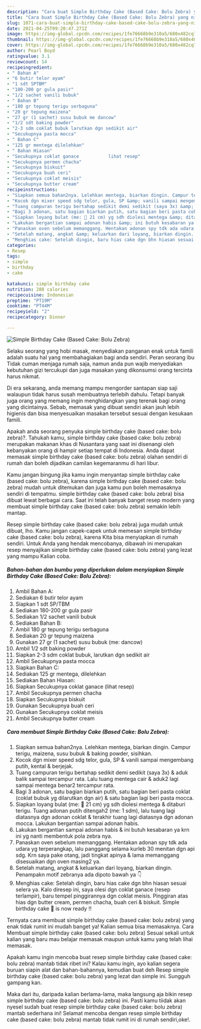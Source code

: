```yaml
---
description: "Cara buat Simple Birthday Cake (Based Cake: Bolu Zebra) yang nikmat Untuk Jualan"
title: "Cara buat Simple Birthday Cake (Based Cake: Bolu Zebra) yang nikmat Untuk Jualan"
slug: 1071-cara-buat-simple-birthday-cake-based-cake-bolu-zebra-yang-nikmat-untuk-jualan
date: 2021-04-25T09:20:47.271Z
image: https://img-global.cpcdn.com/recipes/1fe76668b9e310a5/680x482cq70/simple-birthday-cake-based-cake-bolu-zebra-foto-resep-utama.jpg
thumbnail: https://img-global.cpcdn.com/recipes/1fe76668b9e310a5/680x482cq70/simple-birthday-cake-based-cake-bolu-zebra-foto-resep-utama.jpg
cover: https://img-global.cpcdn.com/recipes/1fe76668b9e310a5/680x482cq70/simple-birthday-cake-based-cake-bolu-zebra-foto-resep-utama.jpg
author: Pearl Boyd
ratingvalue: 3.1
reviewcount: 14
recipeingredient:
- " Bahan A"
- "6 butir telor ayam"
- "1 sdt SPTBM"
- "180-200 gr gula pasir"
- "1/2 sachet vanili bubuk"
- " Bahan B"
- "180 gr tepung terigu serbaguna"
- "20 gr tepung maizena"
- "27 gr (1 sachet) susu bubuk me dancow"
- "1/2 sdt baking powder"
- "2-3 sdm coklat bubuk larutkan dgn sedikit air"
- "Secukupnya pasta mocca"
- " Bahan C"
- "125 gr mentega dilelehkan"
- " Bahan Hiasan"
- "Secukupnya coklat ganace           lihat resep"
- "Secukupnya permen chacha"
- "Secukupnya biskuit"
- "Secukupnya buah ceri"
- "Secukupnya coklat meisis"
- "Secukupnya butter cream"
recipeinstructions:
- "Siapkan semua bahan2nya. Lelehkan mentega, biarkan dingin. Campur terigu, maizena, susu bubuk &amp; baking powder, sisihkan."
- "Kocok dgn mixer speed sdg telor, gula, SP &amp; vanili sampai mengembang putih, kental &amp; berjejak."
- "Tuang campuran terigu bertahap sedikit demi sedikit (saya 3x) &amp; aduk balik sampai tercampur rata. Lalu tuang mentega cair &amp; aduk2 lagi sampai mentega benar2 tercampur rata."
- "Bagi 3 adonan, satu bagian biarkan putih, satu bagian beri pasta coklat (coklat bubuk yg dilarutkan dgn air) &amp; satu bagian lagi beri pasta mocca."
- "Siapkan loyang bulat (me: 🚫 21 cm) yg sdh diolesi mentega &amp; ditaburi terigu. Tuang adonan putih ditengah2 (me: 1 sdm), lalu tuang lagi diatasnya dgn adonan coklat &amp; terakhir tuang lagi diatasnya dgn adonan mocca. Lakukan bergantian sampai adonan habis."
- "Lakukan bergantian sampai adonan habis &amp; ini butuh kesabaran ya krn ini yg nanti membentuk pola zebra nya."
- "Panaskan oven sebelum memanggang. Hentakan adonan spy tdk ada udara yg terperangkap, lalu panggang selama kurleb 30 menitan dgn api sdg. Krn saya pake otang, jadi tingkat apinya &amp; lama memanggang disesuaikan dgn oven masing2 ya."
- "Setelah matang, angkat &amp; keluarkan dari loyang, biarkan dingin. Penampakn motif zebranya ada dipoto bawah ya 👇"
- "Menghias cake: Setelah dingin, baru hias cake dgn bhn hiasan sesuai selera ya. Kalo diresep ini, saya olesi dgn coklat ganace (resep terlampir), baru tempel pinggirannya dgn coklat meisis. Pinggiran atas hias dgn butter cream, permen chacha, buah ceri &amp; biskuit. Simple birthday cake 🎂 is now ready !!"
categories:
- Resep
tags:
- simple
- birthday
- cake

katakunci: simple birthday cake 
nutrition: 288 calories
recipecuisine: Indonesian
preptime: "PT19M"
cooktime: "PT44M"
recipeyield: "2"
recipecategory: Dinner

---
```



![Simple Birthday Cake (Based Cake: Bolu Zebra)](https://img-global.cpcdn.com/recipes/1fe76668b9e310a5/680x482cq70/simple-birthday-cake-based-cake-bolu-zebra-foto-resep-utama.jpg)

Selaku seorang yang hobi masak, menyediakan panganan enak untuk famili adalah suatu hal yang membahagiakan bagi anda sendiri. Peran seorang ibu Tidak cuman menjaga rumah saja, namun anda pun wajib menyediakan kebutuhan gizi tercukupi dan juga masakan yang dikonsumsi orang tercinta harus nikmat.

Di era  sekarang, anda memang mampu mengorder santapan siap saji walaupun tidak harus susah membuatnya terlebih dahulu. Tetapi banyak juga orang yang memang ingin menghidangkan yang terenak bagi orang yang dicintainya. Sebab, memasak yang dibuat sendiri akan jauh lebih higienis dan bisa menyesuaikan masakan tersebut sesuai dengan kesukaan famili. 



Apakah anda seorang penyuka simple birthday cake (based cake: bolu zebra)?. Tahukah kamu, simple birthday cake (based cake: bolu zebra) merupakan makanan khas di Nusantara yang saat ini disenangi oleh kebanyakan orang di hampir setiap tempat di Indonesia. Anda dapat memasak simple birthday cake (based cake: bolu zebra) olahan sendiri di rumah dan boleh dijadikan camilan kegemaranmu di hari libur.

Kamu jangan bingung jika kamu ingin menyantap simple birthday cake (based cake: bolu zebra), karena simple birthday cake (based cake: bolu zebra) mudah untuk ditemukan dan juga kamu pun boleh memasaknya sendiri di tempatmu. simple birthday cake (based cake: bolu zebra) bisa dibuat lewat berbagai cara. Saat ini telah banyak banget resep modern yang membuat simple birthday cake (based cake: bolu zebra) semakin lebih mantap.

Resep simple birthday cake (based cake: bolu zebra) juga mudah untuk dibuat, lho. Kamu jangan capek-capek untuk memesan simple birthday cake (based cake: bolu zebra), karena Kita bisa menyiapkan di rumah sendiri. Untuk Anda yang hendak mencobanya, dibawah ini merupakan resep menyajikan simple birthday cake (based cake: bolu zebra) yang lezat yang mampu Kalian coba.

<!--inarticleads1-->

##### Bahan-bahan dan bumbu yang diperlukan dalam menyiapkan Simple Birthday Cake (Based Cake: Bolu Zebra):

1. Ambil  Bahan A:
1. Sediakan 6 butir telor ayam
1. Siapkan 1 sdt SP/TBM
1. Sediakan 180-200 gr gula pasir
1. Sediakan 1/2 sachet vanili bubuk
1. Sediakan  Bahan B:
1. Ambil 180 gr tepung terigu serbaguna
1. Sediakan 20 gr tepung maizena
1. Gunakan 27 gr (1 sachet) susu bubuk (me: dancow)
1. Ambil 1/2 sdt baking powder
1. Siapkan 2-3 sdm coklat bubuk, larutkan dgn sedikit air
1. Ambil Secukupnya pasta mocca
1. Siapkan  Bahan C:
1. Sediakan 125 gr mentega, dilelehkan
1. Sediakan  Bahan Hiasan:
1. Siapkan Secukupnya coklat ganace           (lihat resep)
1. Ambil Secukupnya permen chacha
1. Siapkan Secukupnya biskuit
1. Gunakan Secukupnya buah ceri
1. Gunakan Secukupnya coklat meisis
1. Ambil Secukupnya butter cream




<!--inarticleads2-->

##### Cara membuat Simple Birthday Cake (Based Cake: Bolu Zebra):

1. Siapkan semua bahan2nya. Lelehkan mentega, biarkan dingin. Campur terigu, maizena, susu bubuk &amp; baking powder, sisihkan.
1. Kocok dgn mixer speed sdg telor, gula, SP &amp; vanili sampai mengembang putih, kental &amp; berjejak.
1. Tuang campuran terigu bertahap sedikit demi sedikit (saya 3x) &amp; aduk balik sampai tercampur rata. Lalu tuang mentega cair &amp; aduk2 lagi sampai mentega benar2 tercampur rata.
1. Bagi 3 adonan, satu bagian biarkan putih, satu bagian beri pasta coklat (coklat bubuk yg dilarutkan dgn air) &amp; satu bagian lagi beri pasta mocca.
1. Siapkan loyang bulat (me: 🚫 21 cm) yg sdh diolesi mentega &amp; ditaburi terigu. Tuang adonan putih ditengah2 (me: 1 sdm), lalu tuang lagi diatasnya dgn adonan coklat &amp; terakhir tuang lagi diatasnya dgn adonan mocca. Lakukan bergantian sampai adonan habis.
1. Lakukan bergantian sampai adonan habis &amp; ini butuh kesabaran ya krn ini yg nanti membentuk pola zebra nya.
1. Panaskan oven sebelum memanggang. Hentakan adonan spy tdk ada udara yg terperangkap, lalu panggang selama kurleb 30 menitan dgn api sdg. Krn saya pake otang, jadi tingkat apinya &amp; lama memanggang disesuaikan dgn oven masing2 ya.
1. Setelah matang, angkat &amp; keluarkan dari loyang, biarkan dingin. Penampakn motif zebranya ada dipoto bawah ya 👇
1. Menghias cake: Setelah dingin, baru hias cake dgn bhn hiasan sesuai selera ya. Kalo diresep ini, saya olesi dgn coklat ganace (resep terlampir), baru tempel pinggirannya dgn coklat meisis. Pinggiran atas hias dgn butter cream, permen chacha, buah ceri &amp; biskuit. Simple birthday cake 🎂 is now ready !!




Ternyata cara membuat simple birthday cake (based cake: bolu zebra) yang enak tidak rumit ini mudah banget ya! Kalian semua bisa memasaknya. Cara Membuat simple birthday cake (based cake: bolu zebra) Sesuai sekali untuk kalian yang baru mau belajar memasak maupun untuk kamu yang telah lihai memasak.

Apakah kamu ingin mencoba buat resep simple birthday cake (based cake: bolu zebra) mantab tidak ribet ini? Kalau kamu ingin, ayo kalian segera buruan siapin alat dan bahan-bahannya, kemudian buat deh Resep simple birthday cake (based cake: bolu zebra) yang lezat dan simple ini. Sungguh gampang kan. 

Maka dari itu, daripada kalian berlama-lama, maka langsung aja bikin resep simple birthday cake (based cake: bolu zebra) ini. Pasti kamu tiidak akan nyesel sudah buat resep simple birthday cake (based cake: bolu zebra) mantab sederhana ini! Selamat mencoba dengan resep simple birthday cake (based cake: bolu zebra) mantab tidak rumit ini di rumah sendiri,oke!.

